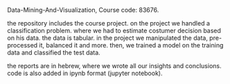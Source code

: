 Data-Mining-And-Visualization, Course code: 83676.

the repository includes the course project. 
on the project we handled a classification problem.
where we had to estimate costumer decision based on his data. 
the data is tabular. 
in the project we manipulated the data, pre-processed it, balanced it and more.
then, we trained a model on the training data and classified the test data. 

the reports are in hebrew, where we wrote all our insights and conclusions.
code is also added in ipynb format (jupyter notebook).


 
